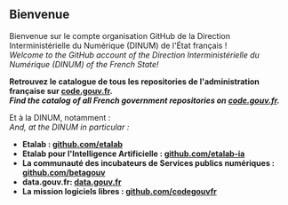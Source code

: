 ## Bienvenue 

Bienvenue sur le compte organisation GitHub de la Direction Interministérielle du Numérique (DINUM) de l'État français !  
*Welcome to the GitHub account of the Direction Interministérielle du Numérique (DINUM) of the French State!*

__Retrouvez le catalogue de tous les repositories de l'administration française sur [code.gouv.fr](https://code.gouv.fr/public/#/groups).__  
__*Find the catalog of all French government repositories on [code.gouv.fr](https://code.gouv.fr/public/#/groups).*__

Et à la DINUM, notamment :  
*And, at the DINUM in particular :*

- __Etalab : [github.com/etalab](https://github.com/etalab)__
- __Etalab pour l'Intelligence Artificielle : [github.com/etalab-ia](https://github.com/etalab-ia)__
- __La communauté des incubateurs de Services publics numériques : [github.com/betagouv](https://github.com/betagouv)__
- __data.gouv.fr: [data.gouv.fr](https://github.com/datagouv)__
- __La mission logiciels libres : [github.com/codegouvfr](https://github.com/codegouvfr)__

